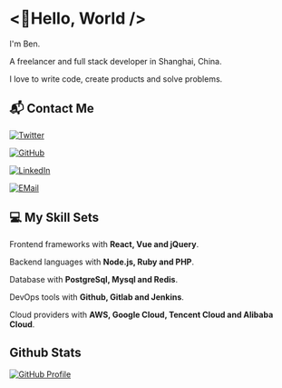 # <👋Hello, World />

I'm Ben.

A freelancer and full stack developer in Shanghai, China.

I love to write code, create products and solve problems.

## 📬 Contact Me

[![Twitter](https://img.shields.io/badge/Twitter-@zfben-1DA1F2?logo=twitter)](https://twitter.com/zfben)

[![GitHub](https://img.shields.io/badge/GitHub-zfben-181717?logo=github)](https://github.com/zfben)

[![LinkedIn](https://img.shields.io/badge/LinkedIn-ZhuFeng-0A66C2?logo=linkedin)](https://www.linkedin.com/in/zhu-feng/)

[![EMail](https://img.shields.io/badge/Email-ben@zfben.com-005FF9?logo=mail.ru)](mailto:ben@zfben.com)

## 💻 My Skill Sets

Frontend frameworks with **React, Vue and jQuery**.

Backend languages with **Node.js, Ruby and PHP**.

Database with **PostgreSql, Mysql and Redis**.

DevOps tools with **Github, Gitlab and Jenkins**.

Cloud providers with **AWS, Google Cloud, Tencent Cloud and Alibaba Cloud**.

## Github Stats

[![GitHub Profile](https://github-profile-summary-cards.vercel.app/api/cards/profile-details?username=zfben)](https://github.com/zfben)
